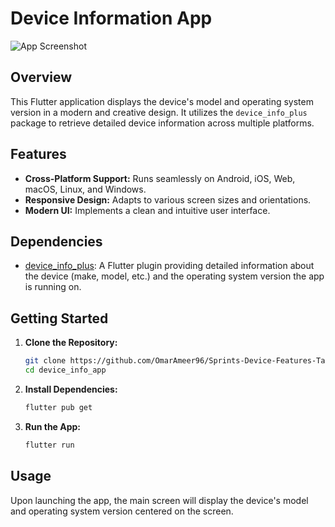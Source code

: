 # Device Information App

![App Screenshot](https://github.com/user-attachments/assets/9bcdab12-e235-4787-a572-fc6c6ce1cb8c)

## Overview

This Flutter application displays the device's model and operating system version in a modern and creative design. It utilizes the `device_info_plus` package to retrieve detailed device information across multiple platforms.

## Features

- **Cross-Platform Support:** Runs seamlessly on Android, iOS, Web, macOS, Linux, and Windows.
- **Responsive Design:** Adapts to various screen sizes and orientations.
- **Modern UI:** Implements a clean and intuitive user interface.

## Dependencies

- [device_info_plus](https://pub.dev/packages/device_info_plus): A Flutter plugin providing detailed information about the device (make, model, etc.) and the operating system version the app is running on.

## Getting Started

1. **Clone the Repository:**

   ```bash
   git clone https://github.com/OmarAmeer96/Sprints-Device-Features-Task.git
   cd device_info_app
   ```

2. **Install Dependencies:**

   ```bash
   flutter pub get
   ```

3. **Run the App:**

   ```bash
   flutter run
   ```

## Usage

Upon launching the app, the main screen will display the device's model and operating system version centered on the screen.
